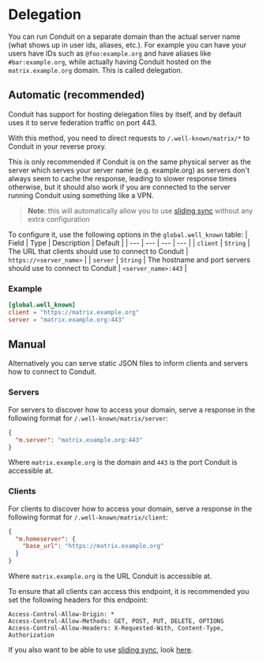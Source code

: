 # Delegation

You can run Conduit on a separate domain than the actual server name (what shows up in user ids, aliases, etc.).
For example you can have your users have IDs such as `@foo:example.org` and have aliases like `#bar:example.org`,
while actually having Conduit hosted on the `matrix.example.org` domain. This is called delegation.

## Automatic (recommended)

Conduit has support for hosting delegation files by itself, and by default uses it to serve federation traffic on port 443.

With this method, you need to direct requests to `/.well-known/matrix/*` to Conduit in your reverse proxy.

This is only recommended if Conduit is on the same physical server as the server which serves your server name (e.g. example.org)
as servers don't always seem to cache the response, leading to slower response times otherwise, but it should also work if you
are connected to the server running Conduit using something like a VPN.

> **Note**: this will automatically allow you to use [sliding sync][0] without any extra configuration

To configure it, use the following options in the `global.well_known` table:
| Field | Type | Description | Default |
| --- | --- | --- | --- |
| `client` | `String` | The URL that clients should use to connect to Conduit | `https://<server_name>` |
| `server` | `String` | The hostname and port servers should use to connect to Conduit | `<server_name>:443` |

### Example

```toml
[global.well_known]
client = "https://matrix.example.org"
server = "matrix.example.org:443"
```

## Manual

Alternatively you can serve static JSON files to inform clients and servers how to connect to Conduit.

### Servers

For servers to discover how to access your domain, serve a response in the following format for `/.well-known/matrix/server`:

```json
{
  "m.server": "matrix.example.org:443"
}
```
Where `matrix.example.org` is the domain and `443` is the port Conduit is accessible at.

### Clients

For clients to discover how to access your domain, serve a response in the following format for `/.well-known/matrix/client`:
```json
{
  "m.homeserver": {
    "base_url": "https://matrix.example.org"
  }
}
```
Where `matrix.example.org` is the URL Conduit is accessible at.

To ensure that all clients can access this endpoint, it is recommended you set the following headers for this endpoint:
```
Access-Control-Allow-Origin: *
Access-Control-Allow-Methods: GET, POST, PUT, DELETE, OPTIONS
Access-Control-Allow-Headers: X-Requested-With, Content-Type, Authorization
```

If you also want to be able to use [sliding sync][0], look [here](faq.md#how-do-i-setup-sliding-sync).

[0]: https://matrix.org/blog/2023/09/matrix-2-0/#sliding-sync
